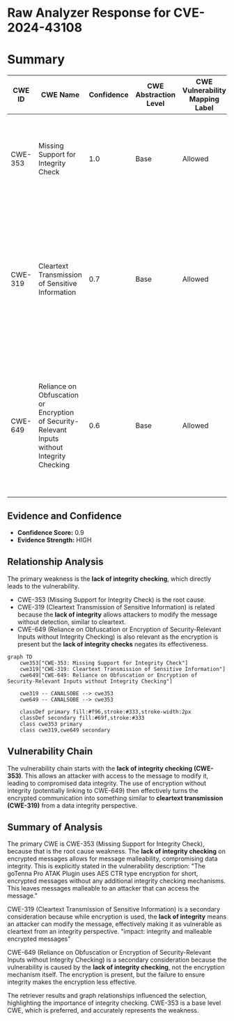 # Raw Analyzer Response for CVE-2024-43108

# Summary
| CWE ID  | CWE Name | Confidence | CWE Abstraction Level | CWE Vulnerability Mapping Label | CWE-Vulnerability Mapping Notes |
|---|---|---|---|---|---|
| CWE-353 | Missing Support for Integrity Check | 1.0 | Base | Allowed | Primary CWE. The vulnerability description explicitly mentions the **lack of message integrity checking**. |
| CWE-319 | Cleartext Transmission of Sensitive Information | 0.7 | Base | Allowed | Secondary Candidate. Although encryption is used, the **lack of integrity checking** makes it similar to sending a clear text message, so an attacker can manipulate it. |
| CWE-649 | Reliance on Obfuscation or Encryption of Security-Relevant Inputs without Integrity Checking | 0.6 | Base | Allowed | Secondary Candidate. The plugin uses AES CTR encryption, but without any integrity checks, which is similar to using encryption without integrity checking. |

## Evidence and Confidence

*   **Confidence Score:** 0.9
*   **Evidence Strength:** HIGH

## Relationship Analysis
The primary weakness is the **lack of integrity checking**, which directly leads to the vulnerability.
  - CWE-353 (Missing Support for Integrity Check) is the root cause.
  - CWE-319 (Cleartext Transmission of Sensitive Information) is related because the **lack of integrity** allows attackers to modify the message without detection, similar to cleartext.
  - CWE-649 (Reliance on Obfuscation or Encryption of Security-Relevant Inputs without Integrity Checking) is also relevant as the encryption is present but the **lack of integrity checks** negates its effectiveness.

```mermaid
graph TD
    cwe353["CWE-353: Missing Support for Integrity Check"]
    cwe319["CWE-319: Cleartext Transmission of Sensitive Information"]
    cwe649["CWE-649: Reliance on Obfuscation or Encryption of Security-Relevant Inputs without Integrity Checking"]

    cwe319 -- CANALSOBE --> cwe353
    cwe649 -- CANALSOBE --> cwe353

    classDef primary fill:#f96,stroke:#333,stroke-width:2px
    classDef secondary fill:#69f,stroke:#333
    class cwe353 primary
    class cwe319,cwe649 secondary
```

## Vulnerability Chain
The vulnerability chain starts with the **lack of integrity checking (CWE-353)**. This allows an attacker with access to the message to modify it, leading to compromised data integrity. The use of encryption without integrity (potentially linking to CWE-649) then effectively turns the encrypted communication into something similar to **cleartext transmission (CWE-319)** from a data integrity perspective.

## Summary of Analysis
The primary CWE is CWE-353 (Missing Support for Integrity Check), because that is the root cause weakness. The **lack of integrity checking** on encrypted messages allows for message malleability, compromising data integrity. This is explicitly stated in the vulnerability description: "The goTenna Pro ATAK Plugin uses AES CTR type encryption for short, encrypted messages without any additional integrity checking mechanisms. This leaves messages malleable to an attacker that can access the message."

CWE-319 (Cleartext Transmission of Sensitive Information) is a secondary consideration because while encryption is used, the **lack of integrity** means an attacker can modify the message, effectively making it as vulnerable as cleartext from an integrity perspective. "impact: integrity and malleable encrypted messages"

CWE-649 (Reliance on Obfuscation or Encryption of Security-Relevant Inputs without Integrity Checking) is a secondary consideration because the vulnerability is caused by the **lack of integrity checking**, not the encryption mechanism itself. The encryption is present, but the failure to ensure integrity makes the encryption less effective.

The retriever results and graph relationships influenced the selection, highlighting the importance of integrity checking. CWE-353 is a base level CWE, which is preferred, and accurately represents the weakness.